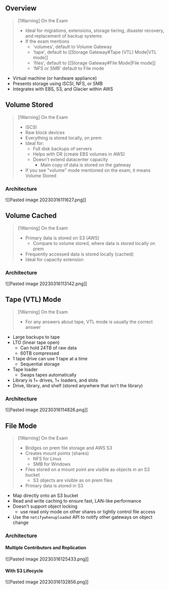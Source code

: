 
## Overview

>[!Warning] On the Exam
> - Ideal for migrations, extensions, storage tiering, disaster recovery, and replacement of backup systems
> - If the exam mentions
> 	- 'volumes', default to Volume Gateway
> 	- 'tape', default to [[Storage Gateway#Tape (VTL) Mode|VTL mode]]
> 	- 'files', default to [[Storage Gateway#File Mode|File mode]]
> 	- 'NFS or SMB' default to File mode

- Virtual machine (or hardware appliance)
- Presents storage using iSCSI, NFS, or SMB
- Integrates with EBS, S3, and Glacier within AWS

## Volume Stored

>[!Warning] On the Exam
> - iSCSI
> - Raw block devices
> - Everything is stored locally, on prem
> - Ideal for:
> 	- Full disk backups of servers
> 	- Helps with DR (create EBS volumes in AWS)
> 	- Doesn't extend datacenter capacity
> 		- Main copy of data is stored on the gateway
> - If you see "volume" mode mentioned on the exam, it means Volume Stored

### Architecture

![[Pasted image 20230316111627.png]]

## Volume Cached

>[!Warning] On the Exam
> - Primary data is stored on S3 (AWS)
> 	- Compare to volume stored, where data is stored locally on prem
> - Frequently accessed data is stored locally (cached)
> - Ideal for capacity extension

### Architecture

![[Pasted image 20230316113142.png]]

## Tape (VTL) Mode

>[!Warning] On the Exam
> - For any answers about tape, VTL mode is usually the correct answer

- Large backups to tape
- LTO (linear tape open)
	- Can hold 24TB of raw data
	- 60TB compressed
- 1 tape drive can use 1 tape at a time
	- Sequential storage
- Tape loader
	- Swaps tapes automatically
- Library is 1+ drives, 1+ loaders, and slots
- Drive, library, and shelf (stored anywhere that isn't the library)

### Architecture

![[Pasted image 20230316114826.png]]

## File Mode

>[!Warning] On the Exam
> - Bridges on prem file storage and AWS S3
> - Creates mount points (shares)
> 	- NFS for Linux
> 	- SMB for Windows
> - Files stored on a mount point are visible as objects in an S3 bucket
> 	- S3 objects are visible as on prem files
> - Primary data is stored in S3

- Map directly onto an S3 bucket
- Read and write caching to ensure fast, LAN-like performance
- Doesn't support object locking
	- use read only mode on other shares or tightly control file access
- Use the `notifywhenuploaded` API to notify other gateways on object change

### Architecture

#### Multiple Contributors and Replication

![[Pasted image 20230316125433.png]]

#### With S3 Lifecycle

![[Pasted image 20230316132856.png]]